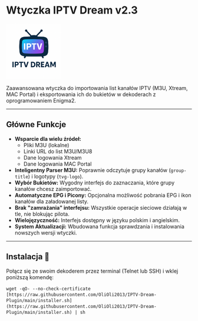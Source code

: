 # Wtyczka IPTV Dream v2.3

<img src="https://raw.githubusercontent.com/OliOli2013/IPTV-Dream-Plugin/main/plugin.png" alt="IPTV Dream Logo" width="150"/>

Zaawansowana wtyczka do importowania list kanałów IPTV (M3U, Xtream, MAC Portal) i eksportowania ich do bukietów w dekoderach z oprogramowaniem Enigma2.

---

## Główne Funkcje

- **Wsparcie dla wielu źródeł:**
  - Pliki M3U (lokalne)
  - Linki URL do list M3U/M3U8
  - Dane logowania Xtream
  - Dane logowania MAC Portal
- **Inteligentny Parser M3U:** Poprawnie odczytuje grupy kanałów (`group-title`) i logotypy (`tvg-logo`).
- **Wybór Bukietów:** Wygodny interfejs do zaznaczania, które grupy kanałów chcesz zaimportować.
- **Automatyczne EPG i Picony:** Opcjonalna możliwość pobrania EPG i ikon kanałów dla załadowanej listy.
- **Brak "zamrażania" interfejsu:** Wszystkie operacje sieciowe działają w tle, nie blokując pilota.
- **Wielojęzyczność:** Interfejs dostępny w języku polskim i angielskim.
- **System Aktualizacji:** Wbudowana funkcja sprawdzania i instalowania nowszych wersji wtyczki.

---

## Instalacja 🚀

Połącz się ze swoim dekoderem przez terminal (Telnet lub SSH) i wklej poniższą komendę:

```shell
wget -qO- --no-check-certificate [https://raw.githubusercontent.com/OliOli2013/IPTV-Dream-Plugin/main/installer.sh](https://raw.githubusercontent.com/OliOli2013/IPTV-Dream-Plugin/main/installer.sh) | sh
